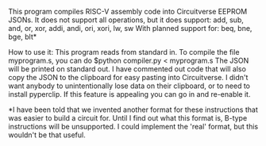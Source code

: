 This program compiles RISC-V assembly code into Circuitverse EEPROM JSONs.
It does not support all operations, but it does support:
add, sub, and, or, xor, addi, andi, ori, xori, lw, sw
With planned support for:
beq, bne, bge, blt*

How to use it:
This program reads from standard in. To compile the file myprogram.s, you can do $python compiler.py < myprogram.s
The JSON will be printed on standard out. 
I have commented out code that will also copy the JSON to the clipboard for easy pasting into Circuitverse. I didn't want anybody to unintentionally lose data on their clipboard, or to need to install pyperclip. If this feature is appealing you can go in and re-enable it.


*I have been told that we invented another format for these instructions that was easier to build a circuit for. Until I find out what this format is, B-type instructions will be unsupported. I could implement the 'real' format, but this wouldn't be that useful.

